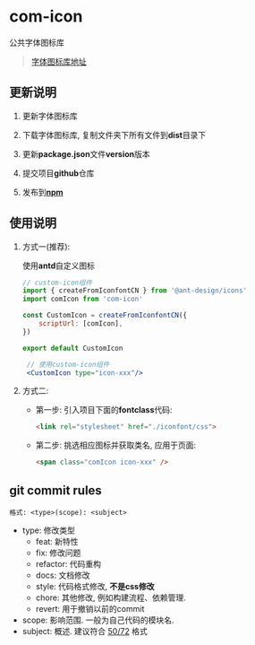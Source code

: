 # com-icon
公共字体图标库

> [字体图标库地址](https://www.iconfont.cn/manage/index?spm=a313x.user_detail.i3.22.5dc63a81mvyWQj&manage_type=myprojects&projectId=3728577)

## 更新说明
1. 更新字体图标库

2. 下载字体图标库, 复制文件夹下所有文件到**dist**目录下

3. 更新**package.json**文件**version**版本

4. 提交项目**github**仓库

5. 发布到[**npm**](https://www.npmjs.com/package/com-icon)


## 使用说明
1. 方式一(推荐):
    
    使用**antd**自定义图标

    ```jsx
    // custom-icon组件
    import { createFromIconfontCN } from '@ant-design/icons'
    import comIcon from 'com-icon'

    const CustomIcon = createFromIconfontCN({
        scriptUrl: [comIcon],
    })

    export default CustomIcon
    ```
   ```jsx
    // 使用custom-icon组件
    <CustomIcon type="icon-xxx"/>
    ```

2. 方式二:
   - 第一步: 引入项目下面的**fontclass**代码:
       ```html
     <link rel="stylesheet" href="./iconfont/css">
       ```
   - 第二步: 挑选相应图标并获取类名, 应用于页面:
       ```html
       <span class="comIcon icon-xxx" />
       ```

## git commit rules

```格式: <type>(scope): <subject>```

- type: 修改类型
    - feat: 新特性
    - fix: 修改问题
    - refactor: 代码重构
    - docs: 文档修改
    - style: 代码格式修改, **不是css修改**
    - chore: 其他修改, 例如构建流程、依赖管理.
    - revert: 用于撤销以前的commit
- scope: 影响范围. 一般为自己代码的模块名.
- subject: 概述. 建议符合 [50/72](https://tbaggery.com/2008/04/19/a-note-about-git-commit-messages.html) 格式
